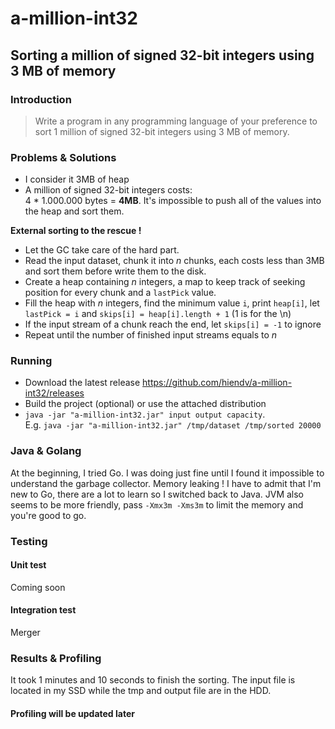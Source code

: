 # a-million-int32
## Sorting a million of signed 32-bit integers using 3 MB of memory

### Introduction
> Write a program in any programming language of your preference to sort 1 million of signed 32-bit integers using 3 MB of memory.

### Problems & Solutions
- I consider it 3MB of heap
- A million of signed 32-bit integers costs:  
4 * 1.000.000 bytes = **4MB**. It's impossible to push all of the values into the heap and sort them.  

**External sorting to the rescue !**
- Let the GC take care of the hard part.
- Read the input dataset, chunk it into *n* chunks, each costs less than 3MB and sort them before write them to the disk.
- Create a heap containing *n* integers, a map to keep track of seeking position for every chunk and a `lastPick` value.
- Fill the heap with *n* integers, find the minimum value `i`, print `heap[i]`, let `lastPick = i` and `skips[i] = heap[i].length + 1` (1 is for the \n)
- If the input stream of a chunk reach the end, let `skips[i] = -1` to ignore
- Repeat until the number of finished input streams equals to *n*

### Running
- Download the latest release https://github.com/hiendv/a-million-int32/releases
- Build the project (optional) or use the attached distribution
- `java -jar "a-million-int32.jar" input output capacity`.  
E.g. `java -jar "a-million-int32.jar" /tmp/dataset /tmp/sorted 20000`  
 
### Java & Golang
At the beginning, I tried Go.
I was doing just fine until I found it impossible to understand the garbage collector. Memory leaking !
I have to admit that I'm new to Go, there are a lot to learn so I switched back to Java.
JVM also seems to be more friendly, pass `-Xmx3m -Xms3m` to limit the memory and you're good to go.

### Testing
#### Unit test
Coming soon  
#### Integration test
Merger  

### Results & Profiling
It took 1 minutes and 10 seconds to finish the sorting.
The input file is located in my SSD while the tmp and output file are in the HDD.
#### Profiling will be updated later
